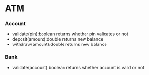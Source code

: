 # ATM

### Account
* validate(pin):boolean returns whether pin validates or not
* deposit(amount):double returns new balance
* withdraw(amount):double returns new balance


### Bank
* validate(account):boolean returns whether account is valid or not
